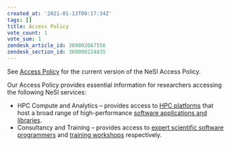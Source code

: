 ```yaml
---
created_at: '2021-01-13T00:17:34Z'
tags: []
title: Access Policy
vote_count: 1
vote_sum: 1
zendesk_article_id: 360002667556
zendesk_section_id: 360000224835
---
```


See [Access Policy](https://www.nesi.org.nz/services/high-performance-computing-and-analytics/guidelines/access-policy) for
the current version of the NeSI Access Policy.

Our Access Policy provides essential information for researchers
accessing the following NeSI services:

- HPC Compute and Analytics – provides access to
    [HPC platforms](../../Scientific_Computing_old/The_NeSI_High_Performance_Computers/index.md)
    that host a broad range of high-performance
    [software applications and libraries](https://www.nesi.org.nz/services/high-performance-computing/software).
- Consultancy and Training – provides access to
    [expert scientific software programmers](https://www.nesi.org.nz/about-us/who-we-are) and
    [training workshops](https://www.nesi.org.nz/services/computational-science-team/workshops) respectively.
